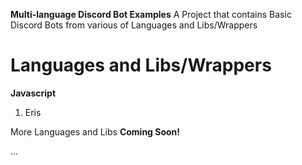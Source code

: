 **Multi-language Discord Bot Examples**
A Project that contains Basic Discord Bots from various of Languages and Libs/Wrappers

# Languages and Libs/Wrappers

**Javascript**

 1. Eris


More Languages and Libs **Coming Soon!**

...